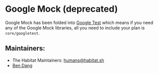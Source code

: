 Google Mock (deprecated)
========================

Google Mock has been folded into [Google Test](../googletest/README.md) which means if you need any
of the Google Mock libraries, all you need to include your plan is `core/googletest`.

## Maintainers:

* The Habitat Maintainers: <humans@habitat.sh>
* [Ben Dang](me@bdang.it)
